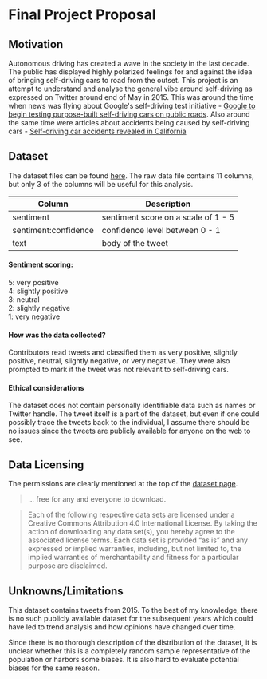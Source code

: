 # Final Project Proposal

## Motivation
Autonomous driving has created a wave in the society in the last decade. The public has displayed highly polarized feelings for and 
against the idea of bringing self-driving cars to road from the outset. This project is an attempt to understand and analyse the general vibe around self-driving 
as expressed on Twitter around end of May in 2015. This was around the time when news was flying about Google's self-driving test initiative - 
[Google to begin testing purpose-built self-driving cars on public roads](https://www.theguardian.com/technology/2015/may/15/google-testing-purpose-built-self-driving-cars-public-roads).
Also around the same time were articles about accidents being caused by self-driving cars - [Self-driving car accidents revealed in California](https://www.bbc.com/news/technology-32691887)

## Dataset 
The dataset files can be found [here](https://www.figure-eight.com/data-for-everyone/).
The raw data file contains 11 columns, but only 3 of the columns will be useful for this analysis. 

| Column | Description |
|--------|-------------|
| sentiment | sentiment score on a scale of 1 - 5 |
| sentiment:confidence | confidence level between 0 - 1 |
| text | body of the tweet |

#### Sentiment scoring: 
  5: very positive <br />
  4: slightly positive <br />
  3: neutral <br />
  2: slightly negative <br />
  1: very negative <br />

#### How was the data collected?  
Contributors read tweets and classified them as very positive, slightly positive, neutral, slightly negative, or very negative. They were also prompted to mark if the tweet was not relevant to self-driving cars.

#### Ethical considerations
The dataset does not contain personally identifiable data such as names or Twitter handle. The tweet itself is a part of the dataset, but even if one could possibly trace the tweets back to the individual, I assume there should be no issues since the tweets are publicly available for anyone on the web to see. 

## Data Licensing 
The permissions are clearly mentioned at the top of the [dataset page](https://www.figure-eight.com/data-for-everyone/). 

>... free for any and everyone to download.

>Each of the following respective data sets are licensed under a Creative Commons Attribution 4.0 International License. By taking the action of downloading any data set(s), you hereby agree to the associated license terms.  Each data set is provided “as is” and any expressed or implied warranties, including, but not limited to, the implied warranties of merchantability and fitness for a particular purpose are disclaimed.

## Unknowns/Limitations
This dataset contains tweets from 2015. To the best of my knowledge, there is no such publicly available dataset for the subsequent 
years which could have led to trend analysis and how opinions have changed over time.  

Since there is no thorough description of the distribution of the dataset, it is unclear whether this is a completely 
random sample representative of the population or harbors some biases. It is also hard to evaluate potential biases 
for the same reason. 
